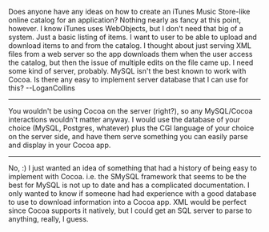 Does anyone have any ideas on how to create an iTunes Music Store-like online catalog for an application? Nothing nearly as fancy at this point, however. I know iTunes uses WebObjects, but I don't need that big of a system. Just a basic listing of items. I want to user to be able to upload and download items to and from the catalog. I thought about just serving XML files from a web server so the app downloads them when the user access the catalog, but then the issue of multiple edits on the file came up. I need some kind of server, probably. MySQL isn't the best known to work with Cocoa. Is there any easy to implement server database that I can use for this? --LoganCollins

----

You wouldn't be using Cocoa on the server (right?), so any MySQL/Cocoa interactions wouldn't matter anyway. I would use the database of your choice (MySQL, Postgres, whatever) plus the CGI language of your choice on the server side, and have them serve something you can easily parse and display in your Cocoa app.

----

No, :) I just wanted an idea of something that had a history of being easy to implement with Cocoa. i.e. the SMySQL framework that seems to be the best for MySQL is not up to date and has a complicated documentation. I only wanted to know if someone had had experience with a good database to use to download information into a Cocoa app. XML would be perfect since Cocoa supports it natively, but I could get an SQL server to parse to anything, really, I guess.

